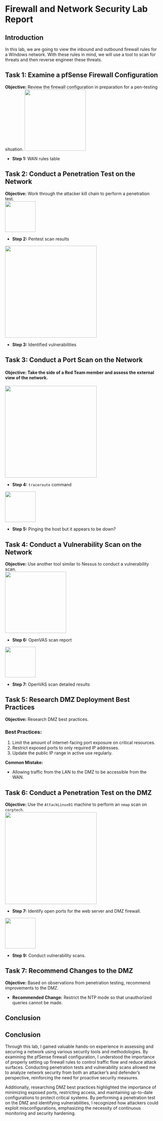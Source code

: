 # Firewall and Network Security Lab Report

## Introduction
In this lab, we are going to view the inbound and outbound firewall rules for a Windows network. With these rules in mind, we will use a tool to scan for threats and then reverse engineer these threats.

## Task 1: Examine a pfSense Firewall Configuration
**Objective:** Review the firewall configuration in preparation for a pen-testing situation.
<img src="https://github.com/user-attachments/assets/b0f8a489-f800-4bbb-bb89-831e7fde8cbb" weight="300" height="200">

- **Step 1:** WAN rules table

## Task 2: Conduct a Penetration Test on the Network
**Objective:** Work through the attacker kill chain to perform a penetration test.    
<img src="https://github.com/user-attachments/assets/df53f0b2-93ec-4278-8057-94b11e6a1e6c" weight="200" height="100">
- **Step 2:** Pentest scan results
<img src="https://github.com/user-attachments/assets/5d43e90c-ae39-454d-8d54-0471cc349963" weight="400" height="300">

- **Step 3:** Identified vulnerabilities  

## Task 3: Conduct a Port Scan on the Network
#### Objective: Take the side of a Red Team member and assess the external view of the network.  
<img src="https://github.com/user-attachments/assets/5dc45810-f28a-41bd-9f2f-2de0a1f8d386" weight="400" height="300">  

- **Step 4:** `traceroute` command  
<img src="https://github.com/user-attachments/assets/a32ee4bc-b16c-437a-ba70-28875ce3cd32" weight="200" height="100">

- **Step 5:** Pinging the host but it appears to be down?

## Task 4: Conduct a Vulnerability Scan on the Network
**Objective:** Use another tool similar to Nessus to conduct a vulnerability scan.  
<img src="https://github.com/user-attachments/assets/e730bcda-a56b-49b6-92f0-6c2c446e6415" weight="300" height="200">  
- **Step 6:** OpenVAS scan report  
<img src="https://github.com/user-attachments/assets/23c5bf6a-236d-4a87-b326-9d54af3b5019" weight="200" height="100">

- **Step 7:** OpenVAS scan detailed results

## Task 5: Research DMZ Deployment Best Practices
**Objective:** Research DMZ best practices.

### Best Practices:
1. Limit the amount of internet-facing port exposure on critical resources.
2. Restrict exposed ports to only required IP addresses.
3. Update the public IP range in active use regularly.

**Common Mistake:**  
- Allowing traffic from the LAN to the DMZ to be accessible from the WAN.

## Task 6: Conduct a Penetration Test on the DMZ
**Objective:** Use the `AttackLinux01` machine to perform an `nmap` scan on `corptech`.  
<img src="https://github.com/user-attachments/assets/9507d988-f1f6-445f-941a-03edcdc7443a" weight="400" height="300">

- **Step 7:** Identify open ports for the web server and DMZ firewall.
<img src="https://github.com/user-attachments/assets/d8713a42-8599-4931-b2a6-6763f05a8d23" weight="200" height="100">

- **Step 9:** Conduct vulnerability scans.

## Task 7: Recommend Changes to the DMZ
**Objective:** Based on observations from penetration testing, recommend improvements to the DMZ.

- **Recommended Change:** Restrict the NTP mode so that unauthorized queries cannot be made.

## Conclusion
## Conclusion

Through this lab, I gained valuable hands-on experience in assessing and securing a network using various security tools and methodologies. By examining the pfSense firewall configuration, I understood the importance of properly setting up firewall rules to control traffic flow and reduce attack surfaces. Conducting penetration tests and vulnerability scans allowed me to analyze network security from both an attacker’s and defender’s perspective, reinforcing the need for proactive security measures.  

Additionally, researching DMZ best practices highlighted the importance of minimizing exposed ports, restricting access, and maintaining up-to-date configurations to protect critical systems. By performing a penetration test on the DMZ and identifying vulnerabilities, I recognized how attackers could exploit misconfigurations, emphasizing the necessity of continuous monitoring and security hardening.  



